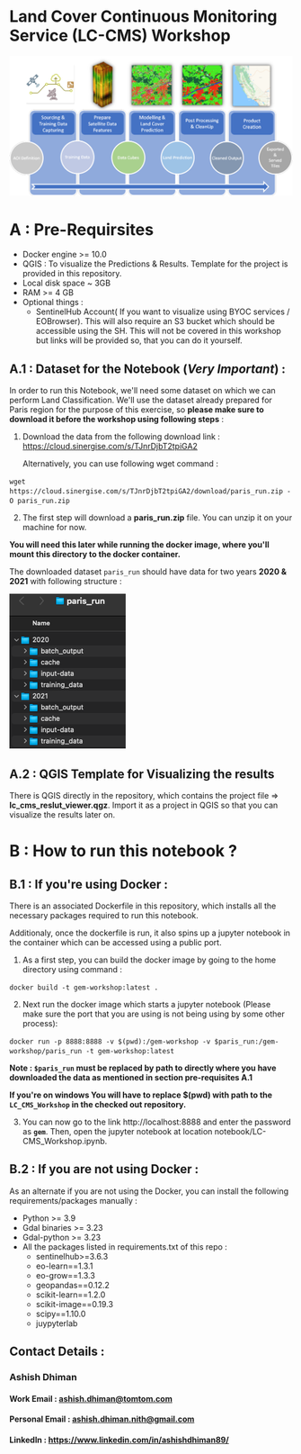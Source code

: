 # Land Cover Continuous Monitoring Service (LC-CMS) Workshop
!["workshop_code/images/lccms_pipeline.PNG"](notebook/images/lccms_pipeline.png)

# A : Pre-Requirsites
- Docker engine >= 10.0
- QGIS : To visualize the Predictions & Results. Template for the project is provided in this repository.
- Local disk space ~ 3GB
- RAM >= 4 GB
- Optional things :
    - SentinelHub Account( If you want to visualize using BYOC services / EOBrowser). This will also require an S3 bucket which should be accessible using the SH. This will not be covered in this workshop but links will be provided so, that you can do it yourself.
    
## A.1 : Dataset for the Notebook (***Very Important***) :
In order to run this Notebook, we'll need some dataset on which we can perform Land Classification. We'll use the dataset already prepared for Paris region for the purpose of this exercise, so **please make sure to download it before the workshop using following steps** : 
1. Download the data from the following download link : 
    https://cloud.sinergise.com/s/TJnrDjbT2tpiGA2

     Alternatively, you can use following wget command : 

`wget https://cloud.sinergise.com/s/TJnrDjbT2tpiGA2/download/paris_run.zip -O paris_run.zip`

2. The first step will download a **paris_run.zip** file. You can unzip it on your machine for now. 

**You will need this later while running the docker image, where you'll mount this directory to the docker container.**

The downloaded dataset `paris_run` should have data for two years **2020 & 2021** with following structure : 

!["workshop_code/images/paris_dataset_view.png"](notebook/images/paris_dataset_view.png)

## A.2 : QGIS Template for Visualizing the results
There is QGIS directly in the repository, which contains the project file => **lc_cms_reslut_viewer.qgz**. 
Import it as a project in QGIS so that you can visualize the results later on.


# B : How to run this notebook ?
## B.1 : If you're using Docker :
There is an associated Dockerfile in this repository, which installs all the necessary packages required to run this notebook. 

Additionaly, once the dockerfile is run, it also spins up a jupyter notebook in the container which can be accessed using a public port.
1. As a first step, you can build the docker image by going to the home directory using command :

`
docker build -t gem-workshop:latest .
`

2. Next run the docker image which starts a jupyter notebook (Please make sure the port that you are using is not being using by some other process):

`
docker run -p 8888:8888 -v $(pwd):/gem-workshop -v $paris_run:/gem-workshop/paris_run -t gem-workshop:latest
`

**Note : `$paris_run` must be replaced by path to directly where you have downloaded the data as mentioned in section pre-requisites A.1**

**If you're on windows You will have to replace $(pwd) with path to the `LC_CMS_Workshop` in the checked out repository.**

3. You can now go to the link http://localhost:8888 and enter the password as **`gem`**. Then, open the jupyter notebook at location notebook/LC-CMS_Workshop.ipynb.


## B.2 : If you are not using Docker :
As an alternate if you are not using the Docker, you can install the following requirements/packages manually :
- Python >= 3.9
- Gdal binaries >= 3.23
- Gdal-python >= 3.23
- All the packages listed in requirements.txt of this repo :
   - sentinelhub>=3.6.3
   - eo-learn==1.3.1
   - eo-grow==1.3.3
   - geopandas==0.12.2
   - scikit-learn==1.2.0
   - scikit-image==0.19.3
   - scipy==1.10.0
   - juypyterlab
   
## Contact Details :
### Ashish Dhiman
#### Work Email : ashish.dhiman@tomtom.com
#### Personal Email : ashish.dhiman.nith@gmail.com
#### LinkedIn : https://www.linkedin.com/in/ashishdhiman89/